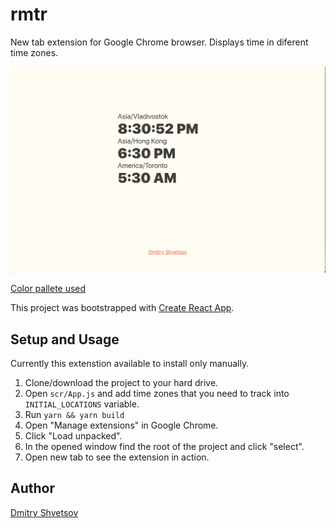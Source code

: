 # rmtr

New tab extension for Google Chrome browser. Displays time in diferent time zones.

![Alt text](/examples/rmtr.png "Example")

[Color pallete used](https://coolors.co/fffcf2-ccc5b9-403d39-252422-eb5e28)

This project was bootstrapped with [Create React App](https://github.com/facebook/create-react-app).

## Setup and Usage

Currently this extenstion available to install only manually.

1. Clone/download the project to your hard drive.
1. Open `scr/App.js` and add time zones that you need to track into `INITIAL_LOCATIONS` variable.
1. Run `yarn && yarn build`
1. Open "Manage extensions" in Google Chrome.
1. Click "Load unpacked".
1. In the opened window find the root of the project and click "select".
1. Open new tab to see the extension in action.

## Author

[Dmitry Shvetsov](https://twitter.com/iamdidev)
